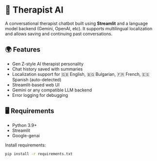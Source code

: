 # 💬 Therapist AI

A conversational therapist chatbot built using **Streamlit** and a language model backend (Gemini, OpenAI, etc). It supports multilingual localization and allows saving and continuing past conversations.

## 🌍 Features

- Gen Z-style AI therapist personality
- Chat history saved with summaries
- Localization support for 🇬🇧 English, 🇧🇬 Bulgarian, 🇫🇷 French, 🇪🇸 Spanish (auto-detected)
- Streamlit-based web UI
- Gemini or any compatible LLM backend
- Error logging for debugging

## 🖥️ Requirements

- Python 3.9+
- Streamlit
- Google-genai

Install requirements:

```bash
pip install -r requirements.txt
